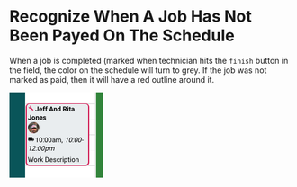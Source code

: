 # Recognize When A Job Has Not Been Payed On The Schedule

When a job is completed (marked when technician hits the `finish` button in
the field, the color on the schedule will turn to grey.  If the job was not
marked as paid, then it will have a red outline around it.

![unpaid schedule](assets/unpaid_schedule.png)


